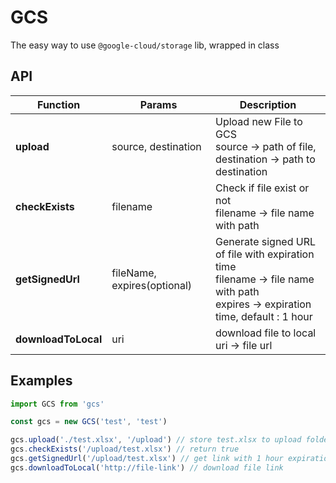 # GCS

The easy way to use `@google-cloud/storage` lib, wrapped in class

## API

| Function            | Params                      | Description                                                                                                                         |
| ------------------- | --------------------------- | ----------------------------------------------------------------------------------------------------------------------------------- |
| **upload**          | source, destination         | Upload new File to GCS<br>source -> path of file,<br>destination -> path to destination                                             |
| **checkExists**     | filename                    | Check if file exist or not<br>filename -> file name with path                                                                       |
| **getSignedUrl**    | fileName, expires(optional) | Generate signed URL of file with expiration time<br>filename -> file name with path<br>expires -> expiration time, default : 1 hour |
| **downloadToLocal** | uri                         | download file to local uri -> file url                                                                                              |

## Examples

```js
import GCS from 'gcs'

const gcs = new GCS('test', 'test')

gcs.upload('./test.xlsx', '/upload') // store test.xlsx to upload folder
gcs.checkExists('/upload/test.xlsx') // return true
gcs.getSignedUrl('/upload/test.xlsx') // get link with 1 hour expiration time
gcs.downloadToLocal('http://file-link') // download file link
```
